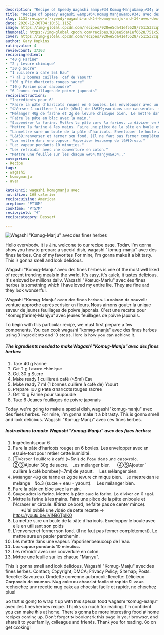 ```yaml
---
description: "Recipe of Speedy Wagashi &amp;#34;Komug-Manju&amp;#34; avec des fines herbes"
title: "Recipe of Speedy Wagashi &amp;#34;Komug-Manju&amp;#34; avec des fines herbes"
slug: 1153-recipe-of-speedy-wagashi-and-34-komug-manju-and-34-avec-des-fines-herbes
date: 2020-12-30T04:10:51.115Z
image: https://img-global.cpcdn.com/recipes/920ee5da41ef6628/751x532cq70/wagashi-komug-manju-avec-des-fines-herbes-photo-principale-de-la-recette.jpg
thumbnail: https://img-global.cpcdn.com/recipes/920ee5da41ef6628/751x532cq70/wagashi-komug-manju-avec-des-fines-herbes-photo-principale-de-la-recette.jpg
cover: https://img-global.cpcdn.com/recipes/920ee5da41ef6628/751x532cq70/wagashi-komug-manju-avec-des-fines-herbes-photo-principale-de-la-recette.jpg
author: Gary Hopkins
ratingvalue: 4
reviewcount: 37303
recipeingredient:
- "40 g Farine"
- "2 g Levure chimique"
- "30 g Sucre"
- "1 cuillère à café 5ml Eau"
- "7 ml 1 bonnes cuillre  caf de Yaourt"
- "100 g Pte dharicots rouges sacre"
- "10 g Farine pour saupoudre"
- "6 Jeunes feuillages de poivre japonais"
recipeinstructions:
- "Ingrédients pour 6"
- "Faire la pâte d‘haricots rouges en 6 boules. Les envelopper avec un essuie-tout pour retirer cette humidité."
- "①Verser 1 cuillère à café (≒5ml) de l&#39;eau dans une casserole.　②③Ajouter 30g de sucre.　Les mélanger bien. 　 ④⑤Ajouter 1 cuillère à café bombée(≒7ml) de yaourt. 　Les mélanger bien."
- "Mélanger 40g de farine et 2g de levure chimique bien.　Le mettre dan le mélange　No.3 (sucre + eau + yaourt). 　Les mélanger bien."
- "Faire la pâte en bloc avec la main."
- "Saupoudrer la farine. Mettre la pâte sure la farine. La diviser en 6 égal."
- "Mettre la farine à les mains. Faire une pièce de la pâte en boule et l&#39;écraser en circule. (Étirez ce bord, ne faite pas ce center mince). 　　※J&#39;ai publié une vidéo de cette recette →　https://youtu.be/IVlN86TplK0"
- "La mettre sure un boule de la pâte d‘haricots. Envelopper le boule avec elle en utilisant son poids"
- "L&#39;renverser et fermer son fond. (Il ne faut pas fermer complètement). Le mettre sure un papier parchemin."
- "Les mettre dans une vapeur. Vaporiser beaucoup de l&#39;eau."
- "Les vapeur pendants 10 minuties."
- "Les refroidir avec une couverture en coton."
- "Mettre une feuille sur les chaque &#34;Manjyu&#34;."
categories:
- Recipe
tags:
- wagashi
- komugmanju
- avec

katakunci: wagashi komugmanju avec 
nutrition: 269 calories
recipecuisine: American
preptime: "PT18M"
cooktime: "PT57M"
recipeyield: "4"
recipecategory: Dessert

---
```



![Wagashi &#34;Komug-Manju&#34; avec des fines herbes](https://img-global.cpcdn.com/recipes/920ee5da41ef6628/751x532cq70/wagashi-komug-manju-avec-des-fines-herbes-photo-principale-de-la-recette.jpg)

Hello everybody, it is Jim, welcome to our recipe page. Today, I'm gonna show you how to prepare a special dish, wagashi &#34;komug-manju&#34; avec des fines herbes. One of my favorites. For mine, I'm gonna make it a bit tasty. This is gonna smell and look delicious.

Wagashi &#34;Komug-Manju&#34; avec des fines herbes is one of the most well liked of recent trending meals in the world. It's easy, it's quick, it tastes delicious. It's enjoyed by millions daily. Wagashi &#34;Komug-Manju&#34; avec des fines herbes is something which I have loved my entire life. They are fine and they look wonderful.

Wagashi &#34;Komug-Manju&#34; avec des fines herbes. La saison de nouvelle venture approche après cerisier en fleurs. Nous aimons gouter la unique saveur de jeunes feuillages de poivre japonais. C&#39;est une recette pour &#34;Komug(farine)-Manjyu&#34; avec jeunes feuillages de poivre japonais.


To begin with this particular recipe, we must first prepare a few components. You can cook wagashi &#34;komug-manju&#34; avec des fines herbes using 8 ingredients and 13 steps. Here is how you can achieve it.

<!--inarticleads1-->

##### The ingredients needed to make Wagashi &#34;Komug-Manju&#34; avec des fines herbes:

1. Take 40 g Farine
1. Get 2 g Levure chimique
1. Get 30 g Sucre
1. Make ready 1 cuillère à café (≒5ml) Eau
1. Make ready 7 ml (1 bonnes cuillère à café de) Yaourt
1. Prepare 100 g Pâte d‘haricots rouges sacrée
1. Get 10 g Farine pour saupoudre
1. Take 6 Jeunes feuillages de poivre japonais


Today, we&#39;re going to make a special dish, wagashi &#34;komug-manju&#34; avec des fines herbes. For mine, I&#39;m gonna make it a bit tasty. This is gonna smell and look delicious. Wagashi &#34;Komug-Manju&#34; avec des fines herbes. 

<!--inarticleads2-->

##### Instructions to make Wagashi &#34;Komug-Manju&#34; avec des fines herbes:

1. Ingrédients pour 6
1. Faire la pâte d‘haricots rouges en 6 boules. Les envelopper avec un essuie-tout pour retirer cette humidité.
1. ①Verser 1 cuillère à café (≒5ml) de l&#39;eau dans une casserole.　②③Ajouter 30g de sucre.　Les mélanger bien. 　 ④⑤Ajouter 1 cuillère à café bombée(≒7ml) de yaourt. 　Les mélanger bien.
1. Mélanger 40g de farine et 2g de levure chimique bien.　Le mettre dan le mélange　No.3 (sucre + eau + yaourt). 　Les mélanger bien.
1. Faire la pâte en bloc avec la main.
1. Saupoudrer la farine. Mettre la pâte sure la farine. La diviser en 6 égal.
1. Mettre la farine à les mains. Faire une pièce de la pâte en boule et l&#39;écraser en circule. (Étirez ce bord, ne faite pas ce center mince). 　　※J&#39;ai publié une vidéo de cette recette →　https://youtu.be/IVlN86TplK0
1. La mettre sure un boule de la pâte d‘haricots. Envelopper le boule avec elle en utilisant son poids
1. L&#39;renverser et fermer son fond. (Il ne faut pas fermer complètement). Le mettre sure un papier parchemin.
1. Les mettre dans une vapeur. Vaporiser beaucoup de l&#39;eau.
1. Les vapeur pendants 10 minuties.
1. Les refroidir avec une couverture en coton.
1. Mettre une feuille sur les chaque &#34;Manjyu&#34;.


This is gonna smell and look delicious. Wagashi &#34;Komug-Manju&#34; avec des fines herbes. Contact; Copyright; DMCA; Privacy Policy; Sitemap; Posts. Recette: Savoureux Omelette coréenne au brocoli; Recette: Délicieux Carpaccio de saumon. Mug cake au chocolat facile et rapide Si vous recherchez une recette mug cake au chocolat facile et rapide, ne cherchez plus! 

So that is going to wrap it up with this special food wagashi &#34;komug-manju&#34; avec des fines herbes recipe. Thanks so much for reading. I'm confident you can make this at home. There's gonna be more interesting food at home recipes coming up. Don't forget to bookmark this page in your browser, and share it to your family, colleague and friends. Thank you for reading. Go on get cooking!
